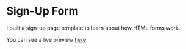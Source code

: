 # Sign-Up Form

I built a sign-up page template to learn about how HTML forms work.

You can see a live preview [here](https://tnoel20.github.io/sign-up-form).
